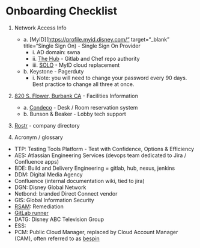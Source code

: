 # Onboarding Checklist

1. Network Access Info
    * a. [MyID](https://profile.myid.disney.com/“ target=“_blank” title=“Single Sign On) - Single Sign On Provider
        * i. AD domain: swna
        * ii. [The Hub](https://enterpriseportal.disney.com) - Gitlab and Chef repo authority
        * iii. [SOLO](https://confluence.disney.com/display/IDAM/SOLO+User+Documentation+-+Self+Service+Application+Integrations) - MyID cloud replacement
    * b. Keystone - Pagerduty
        * i. Note: you will need to change your password every 90 days. Best practice to change all three at once.
2. [820 S. Flower, Burbank CA](https://goo.gl/maps/4SqSzkv5hGDWSUHZ8) - Facilities Information
    * a. [Condeco](https://disney.condecosoftware.com/) - Desk / Room reservation system
    * b. Bunson & Beaker - Lobby tech support

3. [Rostr](https://rostr.disney.com/) - company directory

4. Acronym / glossary
* TTP: Testing Tools Platform - Test with Confidence, Options & Efficiency
* AES: Atlassian Engineering Services (devops team dedicated to Jira / Confluence apps)
* BDE: Build and Delivery Engineering = gitlab, hub, nexus, jenkins
* DDM: Digital Media Agency
* Confluence (internal documentation wiki, tied to jira)
* DGN: Disney Global Network
* Netbond: branded Direct Connect vendor 
* GIS: Global Information Security
* [RSAM](https://remediation.disney.com): Remediation
* [GitLab runner](https://docs.gitlab.com/runner/)
* DATG: Disney ABC Television Group
* ESS:
* PCM: Public Cloud Manager, replaced by Cloud Account Manager (CAM), often referred to as [bespin](https://manager.cloud.disney.com/)
